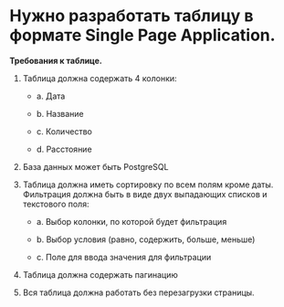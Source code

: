# Нужно разработать таблицу в формате Single Page Application.

**Требования к таблице.**

1. Таблица должна содержать 4 колонки:

   - a. Дата

   - b. Название

   - c. Количество

   - d. Расстояние

2. База данных может быть PostgreSQL

3. Таблица должна иметь сортировку по всем полям кроме даты. Фильтрация должна быть в виде двух выпадающих списков и текстового поля:

   - a. Выбор колонки, по которой будет фильтрация

   - b. Выбор условия (равно, содержить, больше, меньше)

   - c. Поле для ввода значения для фильтрации

4. Таблица должна содержать пагинацию

5. Вся таблица должна работать без перезагрузки страницы.
